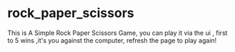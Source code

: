# rock_paper_scissors
This is A Simple Rock Paper Scissors Game, you can play it via the ui ,
first to 5 wins ,it's you against the computer, refresh the page to play again! 